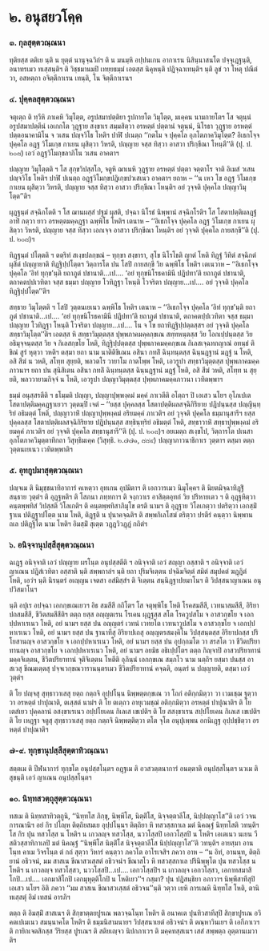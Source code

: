 <h1>๒. อนุสยวโคฺค</h1>
<h3>๓. กุลสุตฺตวณฺณนา</h3>
<p> ทุติยสฺส ตติเย นฺติ น ยุตฺตํ นานุจฺฉวิกํฯ ติ น มนมฺหิ อปฺปนเกน อากาเรน นิสินฺนาสนโต ปจฺจุเฎฺฐนฺติ, อนาทรเมว ทเสฺสนฺติฯ ติ วิชฺชมานมฺปิ เทยฺยธมฺมํ เอตสฺส นิคุหนฺติ ปฎิจฺฉาเทนฺติฯ นฺติ ลูขํ วา โหตุ ปณีตํ วา, อสหตฺถา อจิตฺตีกาเรน เทนฺติ, โน จิตฺตีกาเรนฯ</p>


<h3>๔. ปุคฺคลสุตฺตวณฺณนา</h3>
<p> จตุเตฺถ  ติ ทฺวีหิ ภาเคหิ วิมุโตฺต, อรูปสมาปตฺติยา รูปกายโต วิมุโตฺต, มเคฺคน นามกายโตฯ โส จตุนฺนํ อรูปสมาปตฺตีนํ เอเกกโต วุฎฺฐาย สงฺขาเร สมฺมสิตฺวา  อรหตฺตํ ปตฺตานํ จตุนฺนํ, นิโรธา วุฎฺฐาย อรหตฺตํ ปตฺตอนาคามิโน จ วเสน ปญฺจวิโธ โหติฯ ปาฬิ ปเนตฺถ ‘‘กตโม จ ปุคฺคโล อุภโตภาควิมุโตฺต? อิเธกโจฺจ ปุคฺคโล อฎฺฐ วิโมเกฺข กาเยน ผุสิตฺวา วิหรติ, ปญฺญาย จสฺส ทิสฺวา อาสวา ปริกฺขีณา โหนฺตี’’ติ (ปุ. ป. ๒๐๘) เอวํ อฎฺฐวิโมกฺขลาภิโน วเสน อาคตาฯ</p>


<p>ปญฺญาย วิมุโตฺตติ ฯ โส สุกฺขวิปสฺสโก, จตูหิ ฌาเนหิ วุฎฺฐาย อรหตฺตํ ปตฺตา จตฺตาโร จาติ อิเมสํ วเสน ปญฺจวิโธ โหติฯ ปาฬิ ปเนตฺถ อฎฺฐวิโมกฺขปฎิเกฺขปวเสเนว อาคตาฯ ยถาห – ‘‘น เหว โข อฎฺฐ วิโมเกฺข กาเยน ผุสิตฺวา วิหรติ, ปญฺญาย  จสฺส ทิสฺวา อาสวา ปริกฺขีณา โหนฺติฯ อยํ วุจฺจติ ปุคฺคโล ปญฺญาวิมุโตฺต’’ติฯ</p>


<p>ผุฎฺฐนฺตํ สจฺฉิกโตติ ฯ โส ฌานผสฺสํ ปฐมํ ผุสติ, ปจฺฉา นิโรธํ นิพฺพานํ สจฺฉิกโรติฯ โส โสตาปตฺติผลฎฺฐํ อาทิํ กตฺวา ยาว อรหตฺตมคฺคฎฺฐา ฉพฺพิโธ โหติฯ เตนาห – ‘‘อิเธกโจฺจ ปุคฺคโล อฎฺฐ วิโมเกฺข กาเยน ผุสิตฺวา วิหรติ, ปญฺญาย จสฺส ทิสฺวา เอกเจฺจ อาสวา ปริกฺขีณา โหนฺติฯ อยํ วุจฺจติ ปุคฺคโล กายสกฺขี’’ติ (ปุ. ป. ๒๐๘)ฯ</p>


<p>ทิฎฺฐนฺตํ ปโตฺตติ ฯ ตตฺริทํ สเงฺขปลกฺขณํ – ทุกฺขา สงฺขารา, สุโข นิโรโธติ ญาตํ โหติ ทิฎฺฐํ วิทิตํ สจฺฉิกตํ ผุสิตํ ปญฺญายาติ ทิฎฺฐิปฺปโตฺตฯ วิตฺถารโต ปน โสปิ กายสกฺขี วิย ฉพฺพิโธ โหติฯ เตเนวาห – ‘‘อิเธกโจฺจ ปุคฺคโล ‘อิทํ ทุกฺข’นฺติ ยถาภูตํ ปชานาติ…เป.… ‘อยํ ทุกฺขนิโรธคามินี ปฎิปทา’ติ ยถาภูตํ ปชานาติ, ตถาคตปฺปเวทิตา จสฺส ธมฺมา ปญฺญาย โวทิฎฺฐา โหนฺติ โวจริตา ปญฺญาย…เป.… อยํ วุจฺจติ ปุคฺคโล ทิฎฺฐิปฺปโตฺต’’ติฯ</p>


<p>สทฺธาย   วิมุโตฺตติ ฯ โสปิ วุตฺตนเยเนว ฉพฺพิโธ โหติฯ เตนาห – ‘‘อิเธกโจฺจ ปุคฺคโล ‘อิทํ ทุกฺข’นฺติ ยถาภูตํ ปชานาติ…เป.… ‘อยํ ทุกฺขนิโรธคามินี ปฎิปทา’ติ ยถาภูตํ ปชานาติ, ตถาคตปฺปเวทิตา จสฺส ธมฺมา ปญฺญาย โวทิฎฺฐา โหนฺติ โวจริตา ปญฺญาย…เป.… โน จ โข ยถาทิฎฺฐิปฺปตฺตสฺสฯ อยํ วุจฺจติ ปุคฺคโล สทฺธาวิมุโตฺต’’ติฯ เอตสฺส หิ สทฺธาวิมุตฺตสฺส ปุพฺพภาคมคฺคกฺขเณ สทฺทหนฺตสฺส วิย โอกเปฺปนฺตสฺส วิย อธิมุจฺจนฺตสฺส วิย จ กิเลสกฺขโย โหติ, ทิฎฺฐิปฺปตฺตสฺส ปุพฺพภาคมคฺคกฺขเณ กิเลสเจฺฉทกญาณํ อทนฺธํ ติขิณํ สูรํ หุตฺวา วหติฯ ตสฺมา ยถา นาม นาติติขิเณน อสินา กทลิํ ฉินฺทนฺตสฺส ฉินฺนฎฺฐานํ มฎฺฐํ น โหติ, อสิ สีฆํ น วหติ, สโทฺท สุยฺยติ, พลวตโร วายาโม กาตโพฺพ โหติ, เอวรูปา สทฺธาวิมุตฺตสฺส ปุพฺพภาคมคฺคภาวนาฯ ยถา ปน สุนิสิเตน อสินา กทลิํ ฉินฺทนฺตสฺส ฉินฺนฎฺฐานํ มฎฺฐํ โหติ, อสิ สีฆํ วหติ, สโทฺท น สุยฺยติ, พลววายามกิจฺจํ  น โหติ, เอวรูปา ปญฺญาวิมุตฺตสฺส ปุพฺพภาคมคฺคภาวนา เวทิตพฺพาฯ</p>


<p>ธมฺมํ อนุสฺสรตีติ ฯ ธโมฺมติ ปญฺญา, ปญฺญาปุพฺพงฺคมํ มคฺคํ ภาเวตีติ อโตฺถฯ ปิ เอเสว นโยฯ อุโภเปเต โสตาปตฺติมคฺคฎฺฐาเยวฯ วุตฺตมฺปิ เจตํ – ‘‘ยสฺส  ปุคฺคลสฺส โสตาปตฺติผลสจฺฉิกิริยาย ปฎิปนฺนสฺส ปญฺญินฺทฺริยํ อธิมตฺตํ โหติ, ปญฺญาวาหิํ ปญฺญาปุพฺพงฺคมํ อริยมคฺคํ ภาเวติฯ อยํ วุจฺจติ ปุคฺคโล ธมฺมานุสารีฯ ยสฺส ปุคฺคลสฺส โสตาปตฺติผลสจฺฉิกิริยาย ปฎิปนฺนสฺส สทฺธินฺทฺริยํ อธิมตฺตํ โหติ, สทฺธาวาหิํ สทฺธาปุพฺพงฺคมํ อริยมคฺคํ ภาเวติฯ อยํ วุจฺจติ ปุคฺคโล สทฺธานุสารี’’ติ (ปุ. ป. ๒๐๘)ฯ อยเมตฺถ สเงฺขโป, วิตฺถารโต ปเนสา อุภโตภาควิมุตฺตาทิกถา วิสุทฺธิมเคฺค (วิสุทฺธิ. ๒.๗๗๑, ๘๘๙) ปญฺญาภาวนาธิกาเร วุตฺตาฯ ตสฺมา ตตฺถ วุตฺตนเยเนว เวทิตพฺพาติฯ</p>


<h3>๕. อุทกูปมาสุตฺตวณฺณนา</h3>
<p> ปญฺจเม ติ นิมุชฺชนาทิอาการํ คเหตฺวา อุทเกน อุปมิตาฯ ติ เอกวารเมว นิมุโคฺคฯ ติ นิยตมิจฺฉาทิฎฺฐิํ สนฺธาย วุตฺตํฯ ติ อุฎฺฐหติฯ ติ โสภนา ภทฺทกาฯ ติ จงฺกวาเร อาสิตฺตอุทกํ วิย ปริหายเตว ฯ ติ อุฎฺฐหิตฺวา คนฺตพฺพทิสํ วิปสฺสติ วิโลเกติฯ ติ คนฺตพฺพทิสาภิมุโข ตรติ นามฯ ติ อุฎฺฐาย วิโลเกตฺวา ปตริตฺวา เอกสฺมิํ ฐาเน ปติฎฺฐาปโตฺต นาม โหติ, ติฎฺฐติ น ปุนาคจฺฉติฯ   ติ สพฺพกิเลโสฆํ ตริตฺวา ปรตีรํ คนฺตฺวา นิพฺพานถเล ปติฎฺฐิโต นาม โหติฯ อิมสฺมิํ สุเตฺต วฎฺฎวิวฎฺฎํ กถิตํฯ</p>


<h3>๖. อนิจฺจานุปสฺสีสุตฺตวณฺณนา</h3>
<p> ฉเฎฺฐ อนิจฺจาติ เอวํ ปญฺญาย ผรโนฺต อนุปสฺสตีติ ฯ อนิจฺจาติ เอวํ สญฺญา อสฺสาติ ฯ อนิจฺจาติ เอวํ ญาเณน ปฎิสํเวทิตา อสฺสาติ นฺติ สพฺพกาลํฯ นฺติ ยถา  ปุริมจิเตฺตน ปจฺฉิมจิตฺตํ สมิตํ สมุปคตํ ฆฎฺฎิตํ โหติ, เอวํฯ นฺติ นิรนฺตรํ อเญฺญน เจตสา อสํมิสฺสํฯ ติ จิเตฺตน สนฺนิฎฺฐาปยมาโนฯ ติ วิปสฺสนาญาเณน อนุปวิสมาโนฯ</p>


<p>นฺติ อปุเร อปจฺฉา เอกกฺขเณเยวฯ อิธ สมสีสี กถิโตฯ โส จตุพฺพิโธ โหติ โรคสมสีสี, เวทนาสมสีสี, อิริยาปถสมสีสี, ชีวิตสมสีสีติฯ ตตฺถ ยสฺส อญฺญตเรน โรเคน ผุฎฺฐสฺส สโต โรควูปสโม จ อาสวกฺขโย จ เอกปฺปหาเรเนว โหติ, อยํ  นามฯ ยสฺส ปน อญฺญตรํ เวทนํ เวทยโต เวทนาวูปสโม จ อาสวกฺขโย จ เอกปฺปหาเรเนว โหติ, อยํ  นามฯ ยสฺส ปน ฐานาทีสุ อิริยาปเถสุ อญฺญตรสมงฺคิโน วิปสฺสนฺตสฺส อิริยาปถสฺส ปริโยสานญฺจ อาสวกฺขโย จ เอกปฺปหาเรเนว โหติ, อยํ  นามฯ ยสฺส ปน อุปกฺกมโต วา สรสโต วา ชีวิตปริยาทานญฺจ อาสวกฺขโย จ เอกปฺปหาเรเนว โหติ, อยํ  นามฯ อยมิธ อธิเปฺปโตฯ ตตฺถ  กิญฺจาปิ อาสวปริยาทานํ มคฺคจิเตฺตน, ชีวิตปริยาทานํ จุติจิเตฺตน โหตีติ อุภินฺนํ เอกกฺขเณ สมฺภโว นาม นตฺถิฯ ยสฺมา ปนสฺส อาสเวสุ ขีณมเตฺตสุ ปจฺจเวกฺขณวารานนฺตรเมว ชีวิตปริยาทานํ คจฺฉติ, อนฺตรํ น ปญฺญายติ, ตสฺมา เอวํ วุตฺตํฯ</p>


<p>ติ  โย ปญฺจสุ สุทฺธาวาเสสุ ยตฺถ กตฺถจิ อุปฺปโนฺน นิพฺพตฺตกฺขเณ วา โถกํ อติกฺกมิตฺวา วา เวมเชฺฌ ฐตฺวา วา อรหตฺตํ ปาปุณาติ, ตเสฺสตํ นามํฯ ติ โย ตเตฺถว อายุเวมชฺฌํ อติกฺกมิตฺวา อรหตฺตํ ปาปุณาติฯ ติ โย เตสํเยว ปุคฺคลานํ อสงฺขาเรเนว อปฺปโยเคน กิเลเส เขเปติฯ ติ โย สสงฺขาเรน สปฺปโยเคน กิเลเส เขเปติฯ ติ โย เหฎฺฐา จตูสุ สุทฺธาวาเสสุ ยตฺถ กตฺถจิ นิพฺพตฺติตฺวา ตโต จุโต อนุปุเพฺพน อกนิเฎฺฐ อุปฺปชฺชิตฺวา อรหตฺตํ ปาปุณาติฯ</p>


<h3>๗-๙. ทุกฺขานุปสฺสีสุตฺตาทิวณฺณนา</h3>
<p> สตฺตเม  ติ ปีฬนาการํ ทุกฺขโต อนุปสฺสโนฺตฯ อฎฺฐเม ติ อวสวตฺตนาการํ อนตฺตาติ อนุปสฺสโนฺตฯ นวเม ติ สุขนฺติ เอวํ ญาเณน อนุปสฺสโนฺตฯ</p>


<h3>๑๐. นิทฺทสวตฺถุสุตฺตวณฺณนา</h3>
<p> ทสเม ติ นิทฺทสาทิวตฺถูนิ, ‘‘นิทฺทโส ภิกฺขุ, นิพฺพีโส, นิตฺติํโส, นิจฺจตฺตาลีโส, นิปฺปญฺญาโส’’ติ เอวํ วจนการณานิฯ อยํ กิร ปโญฺห ติตฺถิยสมเย อุปฺปโนฺนฯ ติตฺถิยา หิ ทสวสฺสกาเล มตํ นิคณฺฐํ นิทฺทโสติ วทนฺติฯ โส กิร  ปุน ทสวโสฺส น โหติฯ น เกวลญฺจ ทสวโสฺส, นววโสฺสปิ เอกวโสฺสปิ น โหติฯ เอเตเนว นเยน วีสติวสฺสาทิกาเลปิ มตํ นิคณฺฐํ ‘‘นิพฺพีโส นิตฺติํโส นิจฺจตฺตาลีโส นิปฺปญฺญาโส’’ติ วทนฺติฯ อายสฺมา อานโนฺท คาเม วิจรโนฺต ตํ กถํ สุตฺวา วิหารํ คนฺตฺวา ภควโต อาโรเจสิฯ ภควา อาห – ‘‘น อิทํ, อานนฺท, ติตฺถิยานํ อธิวจนํ, มม สาสเน ขีณาสวเสฺสตํ อธิวจนํฯ ขีณาสโว หิ ทสวสฺสกาเล ปรินิพฺพุโต ปุน ทสวโสฺส น โหติฯ น เกวลญฺจ ทสวโสฺสว, นววโสฺสปิ…เป.… เอกวโสฺสปิฯ น เกวลญฺจ เอกวโสฺสว, เอกาทสมาสิโกปิ…เป.… เอกมาสิโกปิ เอกมุหุตฺติโกปิ น โหติเยว’’ฯ กสฺมา? ปุน ปฎิสนฺธิยา อภาวาฯ นิพฺพีสาทีสุปิ เอเสว นโยฯ อิติ ภควา ‘‘มม สาสเน  ขีณาสวเสฺสตํ อธิวจน’’นฺติ วตฺวา เยหิ การเณหิ นิทฺทโส โหติ, ตานิ ทเสฺสตุํ อิมํ เทสนํ อารภิฯ</p>


<p>ตตฺถ ติ อิมสฺมิํ สาสเนฯ ติ สิกฺขาตฺตยปูรเณ พลวจฺฉโนฺท โหติฯ ติ อนาคเต ปุนทิวสาทีสุปิ สิกฺขาปูรเณ อวิคตเปเมเนว สมนฺนาคโต โหติฯ ติ ธมฺมนิสามนายฯ วิปสฺสนาเยตํ อธิวจนํฯ ติ ตณฺหาวินเยฯ ติ เอกีภาเวฯ ติ กายิกเจตสิกสฺส วีริยสฺส  ปูรเณฯ ติ  สติยเญฺจว นิปกภาเวฯ ติ มคฺคทสฺสเนฯ เสสํ สพฺพตฺถ อุตฺตานเมวาติฯ</p>

</p>





